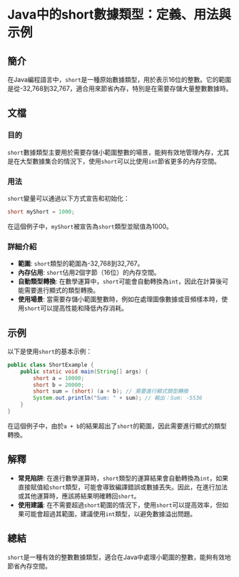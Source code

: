 <!--
Meta Description: # Java中的short數據類型：定義、用法與示例 ## 簡介 在Java編程語言中，`short`是一種原始數據類型，用於表示16位的整數。它的範圍是從-32,768到32,767，適合用來節省內存，特別是在需要存儲大量整數數據時。 ## 文檔 ### 目的 `short`數據類型主要用於需要存...
Meta Keywords: short, int, sum, 768到32, 767
-->

# Java中的short數據類型：定義、用法與示例

## 簡介
在Java編程語言中，`short`是一種原始數據類型，用於表示16位的整數。它的範圍是從-32,768到32,767，適合用來節省內存，特別是在需要存儲大量整數數據時。

## 文檔
### 目的
`short`數據類型主要用於需要存儲小範圍整數的場景，能夠有效地管理內存，尤其是在大型數據集合的情況下，使用`short`可以比使用`int`節省更多的內存空間。

### 用法
`short`變量可以通過以下方式宣告和初始化：
```java
short myShort = 1000;
```
在這個例子中，`myShort`被宣告為`short`類型並賦值為1000。

### 詳細介紹
- **範圍**: `short`類型的範圍為-32,768到32,767。
- **內存佔用**: `short`佔用2個字節（16位）的內存空間。
- **自動類型轉換**: 在數學運算中，`short`可能會自動轉換為`int`，因此在計算後可能需要進行顯式的類型轉換。
- **使用場景**: 當需要存儲小範圍整數時，例如在處理圖像數據或音頻樣本時，使用`short`可以提高性能和降低內存消耗。

## 示例
以下是使用`short`的基本示例：

```java
public class ShortExample {
    public static void main(String[] args) {
        short a = 10000;
        short b = 20000;
        short sum = (short) (a + b); // 需要進行顯式類型轉換
        System.out.println("Sum: " + sum); // 輸出：Sum: -5536
    }
}
```
在這個例子中，由於`a + b`的結果超出了`short`的範圍，因此需要進行顯式的類型轉換。

## 解釋
- **常見陷阱**: 在進行數學運算時，`short`類型的運算結果會自動轉換為`int`，如果直接賦值給`short`類型，可能會導致編譯錯誤或數據丟失。因此，在進行加法或其他運算時，應該將結果明確轉回`short`。
- **使用建議**: 在不需要超過`short`範圍的情況下，使用`short`可以提高效率，但如果可能會超過其範圍，建議使用`int`類型，以避免數據溢出問題。

## 總結
`short`是一種有效的整數數據類型，適合在Java中處理小範圍的整數，能夠有效地節省內存空間。